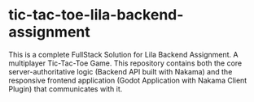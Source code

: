 # tic-tac-toe-lila-backend-assignment
This is a complete FullStack Solution for Lila Backend Assignment. A multiplayer Tic-Tac-Toe Game. This repository contains both the core server-authoritative logic (Backend API built with Nakama) and the responsive frontend application (Godot Application with Nakama Client Plugin) that communicates with it.
